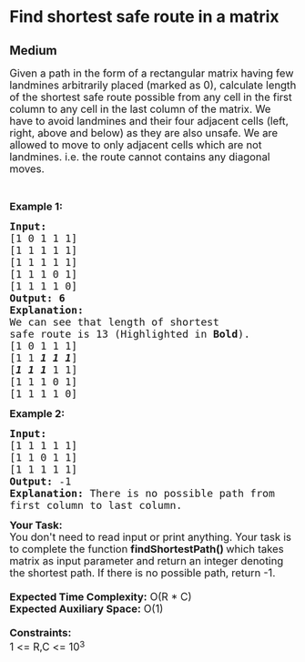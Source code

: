 # Find shortest safe route in a matrix
## Medium 
<div class="problem-statement">
                <p></p><p><span style="font-size:18px">Given a path in the form of a rectangular matrix having few landmines arbitrarily placed (marked as 0), calculate length of the shortest safe route possible from any cell in the first column to any cell in the last column of the matrix. We have to avoid landmines and their four adjacent cells (left, right, above and below) as they are also unsafe. We are allowed to move to only adjacent cells which are not landmines. i.e. the route cannot contains any diagonal moves.</span></p>

<p>&nbsp;</p>

<p><strong><span style="font-size:18px">Example 1:</span></strong></p>

<pre><strong><span style="font-size:18px">Input:</span></strong>
<span style="font-size:18px">[1 0 1 1 1]
[1 1 1 1 1]
[1 1 1 1 1]
[1 1 1 0 1]
[1 1 1 1 0]</span>
<strong><span style="font-size:18px">Output: 6</span></strong>
<strong><span style="font-size:18px">Explanation: </span></strong>
<span style="font-size:18px">We can see that length of shortest</span>
<span style="font-size:18px">safe route is 13 (Highlighted in <strong>Bold</strong>).</span>
<span style="font-size:18px">[1 0 1 1 1]
[1 1 <strong><em>1 1 1</em></strong>] 
[<em><strong>1 1 1</strong></em> 1 1]
[1 1 1 0 1] 
[1 1 1 1 0]</span>
</pre>

<p><strong><span style="font-size:18px">Example 2:</span></strong></p>

<pre><strong><span style="font-size:18px">Input:</span></strong><span style="font-size:18px">
[1 1 1 1 1]
[1 1 0 1 1]
[1 1 1 1 1]</span><strong><span style="font-size:18px">
Output: </span></strong><span style="font-size:18px">-1</span><strong><span style="font-size:18px">
Explanation: </span></strong><span style="font-size:18px">There is no possible path from
first column to last column.</span></pre>

<p><span style="font-size:18px"><strong>Your Task:</strong><br>
You don't need to read input or print anything. Your task is to complete the function&nbsp;<strong>findShortestPath()&nbsp;</strong>which takes matrix as input parameter and return an integer denoting the shortest path. If there&nbsp;is no possible path, return -1.&nbsp;<br>
<br>
<strong>Expected Time Complexity:</strong>&nbsp;O(R&nbsp;* C)<br>
<strong>Expected Auxiliary Space:</strong>&nbsp;O(1)<br>
<br>
<strong>Constraints:</strong><br>
1 &lt;= R,C&nbsp;&lt;= 10</span><sup><span style="font-size:15px">3</span></sup></p>
 <p></p>
            </div>